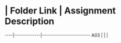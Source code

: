  #  | Folder Link | Assignment Description 
----|-------------|------------------------
 A03 |             |                        |
